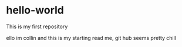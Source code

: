 # hello-world
This is my first repository

ello im collin and this is my starting read me, git hub seems pretty chill
